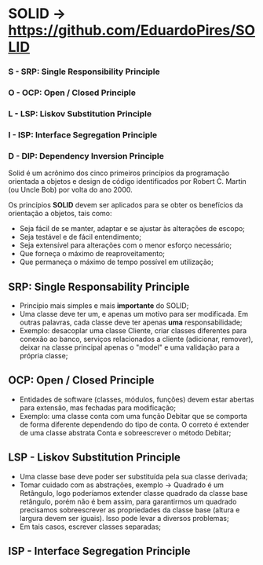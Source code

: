 # SOLID -> https://github.com/EduardoPires/SOLID

 ### S - SRP: Single Responsibility Principle
 ### O - OCP: Open / Closed Principle
 ### L - LSP: Liskov Substitution Principle
 ### I - ISP: Interface Segregation Principle
 ### D - DIP: Dependency Inversion Principle


 Solid é um acrônimo dos cinco primeiros princípios da programação orientada a objetos e design de código identificados por Robert C. Martin (ou Uncle Bob) por volta do ano 2000.


 Os princípios **SOLID** devem ser aplicados para se obter os benefícios da orientação a objetos, tais como:
 - Seja fácil de se manter, adaptar e se ajustar às alterações de escopo;
 - Seja testável e de fácil entendimento;
 - Seja extensível para alterações com o menor esforço necessário;
 - Que forneça o máximo de reaproveitamento;
 - Que permaneça o máximo de tempo possível em utilização;
 

 ## SRP: Single Responsability Principle
 - Princípio mais simples e mais **importante** do SOLID;
 - Uma classe deve ter um, e apenas um motivo para ser modificada. Em outras palavras, cada classe deve ter apenas **uma** responsabilidade;
 - Exemplo: desacoplar uma classe Cliente, criar classes diferentes para conexão ao banco, serviços relacionados a cliente (adicionar, remover), deixar na classe principal apenas o "model" e uma validação para a própria classe;


 ## OCP: Open / Closed Principle
 - Entidades de software (classes, módulos, funções) devem estar abertas para extensão, mas fechadas para modificação;
 - Exemplo: uma classe conta com uma função Debitar que se comporta de forma diferente dependendo do tipo de conta. O correto é extender de uma classe abstrata Conta e sobreescrever o método Debitar;

## LSP - Liskov Substitution Principle
- Uma classe base deve poder ser substituída pela sua classe derivada;
- Tomar cuidado com as abstrações, exemplo -> Quadrado é um Retângulo, logo poderíamos extender classe quadrado da classe base retângulo, porém não é bem assim, para garantirmos um quadrado precisamos sobreescrever as propriedades da classe base (altura e largura devem ser iguais). Isso pode levar a diversos problemas;
- Em tais casos, escrever classes separadas;

## ISP - Interface Segregation Principle